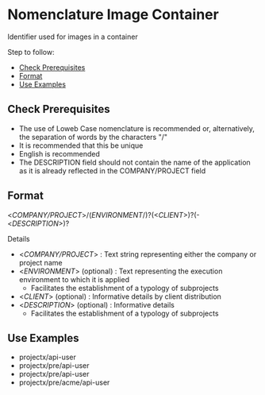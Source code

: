 # Nomenclature Image Container

Identifier used for images in a container





Step to follow:

- [Check Prerequisites](#check-prerequisites)
- [Format](#format)
- [Use Examples](#use-examples)





## Check Prerequisites

* The use of Loweb Case nomenclature is recommended or, alternatively, the separation of words by the characters "/"
* It is recommended that this be unique
* English is recommended
* The DESCRIPTION field should not contain the name of the application as it is already reflected in the COMPANY/PROJECT field





## Format

<_COMPANY/PROJECT_>/(_ENVIRONMENT_/)?(<_CLIENT_>)?(-<_DESCRIPTION_>)?

Details


* <_COMPANY/PROJECT_> : Text string representing either the company or project name
* <_ENVIRONMENT_> (optional) : Text representing the execution environment to which it is applied
    * Facilitates the establishment of a typology of subprojects
* <_CLIENT_> (optional) : Informative details by client distribution
* <_DESCRIPTION_> (optional) : Informative details
    * Facilitates the establishment of a typology of subprojects





## Use Examples

* projectx/api-user
* projectx/pre/api-user
* projectx/pre/api-user
* projectx/pre/acme/api-user
